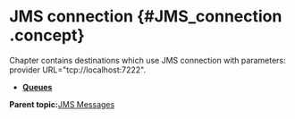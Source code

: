 # JMS connection {#JMS_connection .concept}

Chapter contains destinations which use JMS connection with parameters: provider URL="tcp://localhost:7222".

-   **[Queues](../../../crossref/dest/msgs/Group_Id32.md)**  


**Parent topic:**[JMS Messages](../../../crossref/dest/msgs/common/JMSMessages.md)

